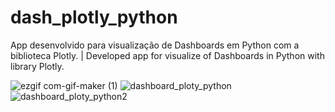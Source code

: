 # dash_plotly_python
App desenvolvido para visualização de Dashboards em Python com a biblioteca Plotly. | Developed app for visualize of Dashboards in Python with library Plotly.

![ezgif com-gif-maker (1)](https://user-images.githubusercontent.com/48485736/104971234-e4195d00-59cc-11eb-8a6c-549944b11bab.gif)
![dashboard_ploty_python](https://user-images.githubusercontent.com/48485736/104198513-10e5d700-5405-11eb-9da3-3e60b535e462.jpg)
![dashboard_ploty_python2](https://user-images.githubusercontent.com/48485736/104198530-16432180-5405-11eb-90ff-6e203dd87948.jpg)
